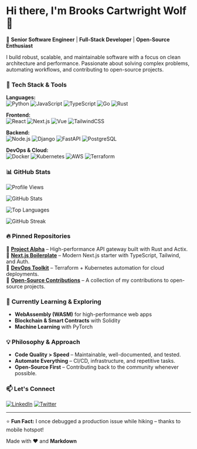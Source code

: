 # Hi there, I'm Brooks Cartwright Wolf 👋  

🚀 **Senior Software Engineer** | **Full-Stack Developer** | **Open-Source Enthusiast**  

I build robust, scalable, and maintainable software with a focus on clean architecture and performance. Passionate about solving complex problems, automating workflows, and contributing to open-source projects.  

### 🔧 **Tech Stack & Tools**  

**Languages:**  
![Python](https://img.shields.io/badge/-Python-3776AB?style=flat&logo=python&logoColor=white) ![JavaScript](https://img.shields.io/badge/-JavaScript-F7DF1E?style=flat&logo=javascript&logoColor=black) ![TypeScript](https://img.shields.io/badge/-TypeScript-3178C6?style=flat&logo=typescript&logoColor=white) ![Go](https://img.shields.io/badge/-Go-00ADD8?style=flat&logo=go&logoColor=white) ![Rust](https://img.shields.io/badge/-Rust-000000?style=flat&logo=rust&logoColor=white)  

**Frontend:**  
![React](https://img.shields.io/badge/-React-61DAFB?style=flat&logo=react&logoColor=black) ![Next.js](https://img.shields.io/badge/-Next.js-000000?style=flat&logo=next.js&logoColor=white) ![Vue](https://img.shields.io/badge/-Vue-4FC08D?style=flat&logo=vue.js&logoColor=white) ![TailwindCSS](https://img.shields.io/badge/-TailwindCSS-06B6D4?style=flat&logo=tailwind-css&logoColor=white)  

**Backend:**  
![Node.js](https://img.shields.io/badge/-Node.js-339933?style=flat&logo=node.js&logoColor=white) ![Django](https://img.shields.io/badge/-Django-092E20?style=flat&logo=django&logoColor=white) ![FastAPI](https://img.shields.io/badge/-FastAPI-009688?style=flat&logo=fastapi&logoColor=white) ![PostgreSQL](https://img.shields.io/badge/-PostgreSQL-4169E1?style=flat&logo=postgresql&logoColor=white)  

**DevOps & Cloud:**  
![Docker](https://img.shields.io/badge/-Docker-2496ED?style=flat&logo=docker&logoColor=white) ![Kubernetes](https://img.shields.io/badge/-Kubernetes-326CE5?style=flat&logo=kubernetes&logoColor=white) ![AWS](https://img.shields.io/badge/-AWS-232F3E?style=flat&logo=amazon-aws&logoColor=white) ![Terraform](https://img.shields.io/badge/-Terraform-7B42BC?style=flat&logo=terraform&logoColor=white)  

### 📊 **GitHub Stats**  

![Profile Views](https://komarev.com/ghpvc/?username=brookscartwrightwolf205&color=blue&style=flat)  

![GitHub Stats](https://github-readme-stats.vercel.app/api?username=brookscartwrightwolf205&show_icons=true&theme=radical)  

![Top Languages](https://github-readme-stats.vercel.app/api/top-langs/?username=brookscartwrightwolf205&layout=compact&theme=radical)  

![GitHub Streak](https://streak-stats.demolab.com/?user=brookscartwrightwolf205&theme=radical)  

### 🔥 **Pinned Repositories**  

📌 **[Project Alpha](https://github.com/brookscartwrightwolf205/project-alpha)** – High-performance API gateway built with Rust and Actix.  
📌 **[Next.js Boilerplate](https://github.com/brookscartwrightwolf205/nextjs-boilerplate)** – Modern Next.js starter with TypeScript, Tailwind, and Auth.  
📌 **[DevOps Toolkit](https://github.com/brookscartwrightwolf205/devops-toolkit)** – Terraform + Kubernetes automation for cloud deployments.  
📌 **[Open-Source Contributions](https://github.com/brookscartwrightwolf205/oss-contribs)** – A collection of my contributions to open-source projects.  

### 🌱 **Currently Learning & Exploring**  

- **WebAssembly (WASM)** for high-performance web apps  
- **Blockchain & Smart Contracts** with Solidity  
- **Machine Learning** with PyTorch  

### 💡 **Philosophy & Approach**  

- **Code Quality > Speed** – Maintainable, well-documented, and tested.  
- **Automate Everything** – CI/CD, infrastructure, and repetitive tasks.  
- **Open-Source First** – Contributing back to the community whenever possible.  

### 📫 **Let's Connect**  

[![LinkedIn](https://img.shields.io/badge/-LinkedIn-0A66C2?style=flat&logo=linkedin&logoColor=white)](https://linkedin.com/in/brookscartwrightwolf) [![Twitter](https://img.shields.io/badge/-Twitter-1DA1F2?style=flat&logo=twitter&logoColor=white)](https://twitter.com/brookswolf)  

---

⭐ **Fun Fact:** I once debugged a production issue while hiking – thanks to mobile hotspot!  

Made with ❤️ and **Markdown**
